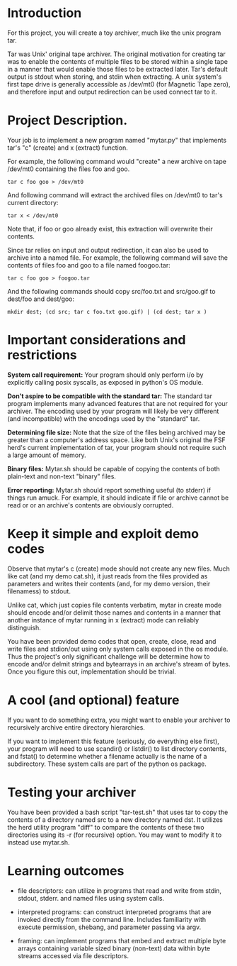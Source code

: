 # Introduction

For this project, you will create a toy archiver, much like the unix
program tar.

Tar was Unix' original tape archiver.  The original motivation for
creating tar was to enable the contents of multiple files to be stored
within a single tape in a manner that would enable those files to be
extracted later.  Tar's default output is stdout when storing, and
stdin when extracting.  A unix system's first tape drive is generally
accessible as /dev/mt0 (for Magnetic Tape zero), and therefore input
and output redirection can be used connect tar to it.

# Project Description.

Your job is to implement a new program named "mytar.py" that
implements tar's "c" (create) and x (extract) function.  

For example, the following command would "create" a new archive on
tape /dev/mt0 containing the files foo and goo.

`tar c foo goo > /dev/mt0`

And following command will extract the archived files on /dev/mt0 to
tar's current directory:

`tar x < /dev/mt0`

Note that, if foo or goo already exist, this extraction will overwrite
their contents.

Since tar relies on input and output redirection, it can also be used
to archive into a named file. For example, the following command will
save the contents of files foo and goo to a file named foogoo.tar:

`tar c foo goo > foogoo.tar`

And the following commands should copy src/foo.txt and src/goo.gif to
dest/foo and dest/goo:

`mkdir dest; (cd src; tar c foo.txt goo.gif) | (cd dest; tar x )`

# Important considerations and restrictions

__System call requirement:__
Your program should only perform i/o by explicitly calling posix
syscalls, as exposed in python's OS module. 

__Don't aspire to be compatible with the standard tar:__
The standard tar program implements many advanced features that are
not required for your archiver.  The encoding used by your program
will likely be very different 
(and incompatible) with the encodings used by the "standard" tar.

__Determining file size:__
Note that the size of the files being archived may be greater than a
computer's address space.  Like both Unix's original the FSF herd's
current implementation of tar, your program should not require such a
large amount of memory.

__Binary files:__
Mytar.sh should be capable of copying the contents of
both plain-text and non-text "binary" files.

__Error reporting:__
Mytar.sh should report something useful (to stderr) if things run amuck.
For example, it should indicate if file or archive cannot be read or
or an archive's contents are obviously corrupted. 


# Keep it simple and exploit demo codes

Observe that mytar's c (create) mode should not create any new files.
Much like cat (and my demo cat.sh), it just reads from the files
provided as parameters and writes their contents (and, for my demo
version, their filenamess) to stdout.
 
Unlike cat, which just copies file contents verbatim, mytar in create
mode should encode and/or delimit those names and contents in a manner
that another instance of mytar running in x (extract) mode can
reliably distinguish.

You have been provided demo codes that open, create, close, read and
write files and stdion/out using only system calls exposed in the os
module. Thus the project's only significant challenge will be
determine how to encode and/or delmit strings and bytearrays in an
archive's stream of bytes.  Once you figure this out, implementation
should be trivial.

# A cool (and optional) feature 

If you want to do something extra, you might want to enable your
archiver to recursively archive entire directory hierarchies. 

If you want to implement this feature (seriously, do everything else
first), your program will need to use scandir() or listdir() to list
directory contents, and fstat() to determine whether a filename
actually is the name of a subdirectory.  These system calls are part of
the python os package.


# Testing your archiver

You have been provided a bash script "tar-test.sh" that uses tar to
copy the contents of a directory named src to a new directory named
dst.  It utilizes the herd utility program "diff" to compare
the contents of these two directories using its -r (for recursive)
option.  You may want to modify it to instead use mytar.sh.

# Learning outcomes

- file descriptors: can utilize in programs that read and write
  from stdin, stdout, stderr. and named files using system calls.

- interpreted programs: can construct interpreted programs that are
  invoked directly from the command line.  Includes familiarity with
  execute permission, shebang, and parameter passing via argv.

- framing: can implement programs that embed and extract multiple byte
  arrays containing variable sized binary (non-text) data within byte streams
  accessed via file descriptors.
  